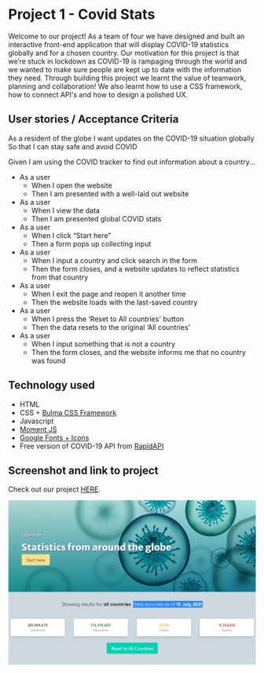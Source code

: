 # Project 1 - Covid Stats

Welcome to our project! As a team of four we have designed and built an interactive front-end application that will display COVID-19 statistics globally and for a chosen country. Our motivation for this project is that we’re stuck in lockdown as COVID-19 is rampaging through the world and we wanted to make sure people are kept up to date with the information they need. Through building this project we learnt the value of teamwork, planning and collaboration! We also learnt how to use a CSS framework, how to connect API's and how to design a polished UX.

## User stories / Acceptance Criteria

As a resident of the globe
I want updates on the COVID-19 situation globally
So that I can stay safe and avoid COVID

Given I am using the COVID tracker to find out information about a country...

* As a user 
    * When I open the website
    * Then I am presented with a well-laid out website
* As a user
    * When I view the data
    * Then I am presented global COVID stats
* As a user
    * When I click “Start here”
    * Then a form pops up collecting input
* As a user
    * When I input a country and click search in the form
    * Then the form closes, and a website updates to reflect statistics from that country
* As a user
    * When I exit the page and reopen it another time
    * Then the website loads with the last-saved country
* As a user
    * When I press the ‘Reset to All countries' button 
    * Then the data resets to the original ‘All countries’ 
* As a user
    * When I input something that is not a country
    * Then the form closes, and the website informs me that no country was found

## Technology used

* HTML
* CSS + [Bulma CSS Framework](https://bulma.io/) 
* Javascript
* [Moment JS](https://momentjs.com/docs/)
* [Google Fonts + Icons](https://fonts.google.com/)
* Free version of COVID-19 API from [RapidAPI](https://rapidapi.com/Gramzivi/api/covid-19-data/)

## Screenshot and link to project 

Check out our project [HERE](https://rpgarde.github.io/project-1-covid-stats/).

![Screenshot for our project](/asset/images/project-screenshot.PNG)